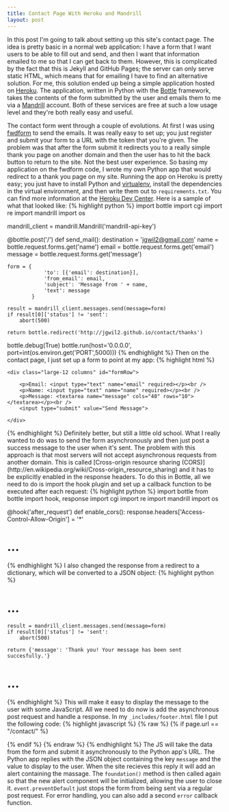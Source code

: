 ```yaml
---
title: Contact Page With Heroku and Mandrill
layout: post
---
```


In this post I'm going to talk about setting up this site's contact page. The idea is pretty basic in a normal web application: I have a form that I want users to be able to fill out and send, and then I want that information emailed to me so that I can get back to them. However, this is complicated by the fact that this is Jekyll and GitHub Pages; the server can only serve static HTML, which means that for emailing I have to find an alternative solution. For me, this solution ended up being a simple application hosted on [Heroku](https://www.heroku.com/). The application, written in Python with the [Bottle](http://bottlepy.org/docs/dev/index.html) framework, takes the contents of the form submitted by the user and emails them to me via a [Mandrill](http://mandrill.com/) account. Both of these services are free at such a low usage level and they're both really easy and useful.

The contact form went through a couple of evolutions. At first I was using [fwdform](https://github.com/samdobson/fwdform) to send the emails. It was really easy to set up; you just register and submit your form to a URL with the token that you're given. The problem was that after the form submit it redirects you to a really simple thank you page on another domain and then the user has to hit the back button to return to the site. Not the best user experience. So basing my application on the fwdform code, I wrote my own Python app that would redirect to a thank you page on my site. Running the app on Heroku is pretty easy; you just have to install Python and [virtualenv](http://virtualenv.readthedocs.org/en/latest/), install the dependencies in the virtual environment, and then write them out to `requirements.txt`. You can find more information at the [Heroku Dev Center](https://devcenter.heroku.com/). Here is a sample of what that looked like:
{% highlight python %}
import bottle
import cgi
import re
import mandrill
import os

mandrill_client = mandrill.Mandrill('mandrill-api-key')

@bottle.post('/')
def send_mail():
	destination = 'jgwil2@gmail.com'
	name = bottle.request.forms.get('name')
	email = bottle.request.forms.get('email')
	message = bottle.request.forms.get('message')

	form = {
				'to': [{'email': destination}],
				'from_email': email,
				'subject': 'Message from ' + name,
				'text': message
			}

	result = mandrill_client.messages.send(message=form)
	if result[0]['status'] != 'sent':
		abort(500)

	return bottle.redirect('http://jgwil2.github.io/contact/thanks')

bottle.debug(True)
bottle.run(host='0.0.0.0', port=int(os.environ.get('PORT',5000)))
{% endhighlight %}
Then on the contact page, I just set up a form to point at my app:
{% highlight html %}
<form action="http://my-cool-app.herokuapp.com/" method="post">
<div class="row" >

	<div class="large-12 columns" id="formRow">
		
		<p>Email: <input type="text" name="email" required></p><br />
		<p>Name: <input type="text" name="name" required></p><br />
		<p>Message: <textarea name="message" cols="40" rows="10"></textarea></p><br />
		<input type="submit" value="Send Message">
		
	</div>

</div>
</form>
{% endhighlight %}
Definitely better, but still a little old school. What I really wanted to do was to send the form asynchronously and then just post a success message to the user when it's sent. The problem with this approach is that most servers will not accept asynchronous requests from another domain. This is called [Cross-origin resource sharing (CORS)](http://en.wikipedia.org/wiki/Cross-origin_resource_sharing) and it has to be explicitly enabled in the response headers. To do this in Bottle, all we need to do is import the hook plugin and set up a callback function to be executed after each request:
{% highlight python %}
import bottle
from bottle import hook, response
import cgi
import re
import mandrill
import os

@hook('after_request')
def enable_cors():
	response.headers['Access-Control-Allow-Origin'] = '*'
# ...
{% endhighlight %}
I also changed the response from a redirect to a dictionary, which will be converted to a JSON object:
{% highlight python %}
# ...
	result = mandrill_client.messages.send(message=form)
	if result[0]['status'] != 'sent':
		abort(500)

	return {'message': 'Thank you! Your message has been sent succesfully.'}

# ...
{% endhighlight %}
This will make it easy to display the message to the user with some JavaScript. All we need to do now is add the asynchronous post request and handle a response. In my `_includes/footer.html` file I put the following code:
{% highlight javascript %}
{% raw %}
{% if page.url == "/contact/" %}
<script>
$(document).ready(function(){
	$('form').submit(function(event){
		var formData = {
			'email': $('input[name=email]').val(),
			'name': $('input[name=name').val(),
			'message': $('textarea[name=message]').val()
		};
		$.ajax({
			type: 'POST',
			url: 'http://my-cool-app.herokuapp.com/',
			data: formData,
			dataType: 'json',
			encode: true,
			success: function(data){
				$('#formRow').append(
					'<div data-alert class="alert-box success radius">'
					+ data.message
					+ '<a href="#" class="close">&times;</a></div>'
					);
				$(document).foundation();
			}
		});
		event.preventDefault();
	});
});
</script>
{% endif %}
{% endraw %}
{% endhighlight %}
The JS will take the data from the form and submit it asynchronously to the Python app's URL. The Python app replies with the JSON object containing the key `message` and the value to display to the user. When the site recieves this reply it will add an alert containing the massage. The `foundation()` method is then called again so that the new alert component will be initialized, allowing the user to close it. `event.preventDefault` just stops the form from being sent via a regular post request. For error handling, you can also add a second `error` callback function.